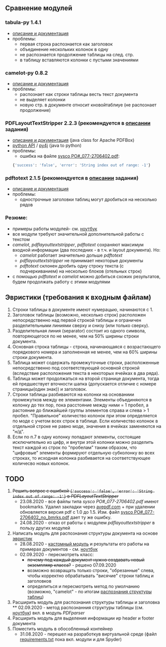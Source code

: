 ## Сравнение модулей
### tabula-py 1.4.1
* [oписание и документация](https://tabula-py.readthedocs.io/en/latest/)
* проблемы:
    * первая строка распознается как заголовок
    * объединение нескольких колонок в одну
    * не распознается продолжение таблицы на след. стр.
    * в таблицу вставляются колонки с пустыми значениями
### camelot-py 0.8.2
* [описание и документация](https://camelot-py.readthedocs.io/en/master/)
* проблемы:
    * распознает как строки таблицы весть текст документа
    * не выделяет колонки
    * новую стр. в документе относит кновойтаблиуе (не распознает продолжение)
### PDFLayoutTextStripper 2.2.3 (рекомендуется в [описании](task_description/PDF%20Invoice%20Parsing.docx) задания)
* [описание и документация](https://github.com/JonathanLink/PDFLayoutTextStripper) (java class for Apache PDFBox)
* [python API](https://github.com/thoqbk/PDFLayoutTextStripper) / [py4j](https://www.py4j.org/py4j_java_gateway.html#examples) (java to python)
* проблемы:
    * ошибка на файле [sysco PO#_077-2706402.pdf](task_description/examples/sysco%20PO#_077-2706402.pdf):
    ```python
    {'success': 'false', 'error': 'String index out of range: -1'}
    ```
### pdftotext 2.1.5 (рекомендуется в [описании](task_description/PDF%20Invoice%20Parsing.docx) задания)
* [описание и документация](https://github.com/jalan/pdftotext)
* проблемы:
    * однострочные заголовки таблиц могут дробиться на несколько рядов
### Резюме:
* примеры работы модулей- см. [ноутбук](scripts/notebooks/compare_modules.ipynb)
* все модули требуют значительной дополнительной работы с текстом
* *camelot*, *pdflayouttextstripper*, *pdftotext* сохраняют максимум входной информации (два последних - в т.ч. и layout документа). Но:
    * *camelot* работает значительно дольше *pdftotext*
    * *pdflayouttextstripper* не принимает некоторые документы
    * *pdftotext* склонен дробить одну строку текста (с подчеркиванием) на несколько блоков (отельных строк)
* с помощью *pdftotext* и *camelot* можно добиться схожих результатов, будем продолжать работу с этими модулями

## Эвристики (требования к входным файлам)
1. Строки таблицы в документе имеют нумерацыю, начинаются с 1.
2. Заголовок таблицы (возможно, несколько строк) расположен непосредственно над первой строкой таблицы и ограничен разделительными линиями сверху и снизу (или только сверху).
3. Разделительная линия (separator) состоит из одного символа, повторяющегося по не менее, чем на 50% ширины строки документа.
4. Основная строка таблицы - строка, начинающаяся с возрастающего порядкового номера и заполненная не менее, чем на 60% ширины строки документа.
5. Таблица может содержать промежуточные строки, расположенные непосредственно под соответствующей основной строкой (вследствие расположения текста в некоторых ячейках в два ряда).
6. Таблица может продолжаться на второй странице документа, тогда ей предшествует вточности шапка (допускается отличие с номере страницы(один знак)) и заголовок.
7. Cтроки таблицы разбиваются на колонки на основаниии промежутков между ее элементами. Элементы объединяются в колонку до тех пор, пока расстояние между ними = 1 пробел, а растояние до ближайшей группы элементов справа и слева  > 1 пробел. "Правильное" количество колонок при этом определяется по моде с учетом всех строк в таблице. Если количество колонок в отдельной строке не равно моде, значения в ячейках заменяются на "н/д".
8. Если по п.7 в одну колонку попадают элементы, состоящие исключительно из цифр, и внутри этой колонки можно разделить текст каждой из строк по "пробелам" таким образом, что "цифровые" элементы формируют отдельную субколонку во всех строках, то исходная колонка разбивается на соответствующее количесво новых колонок.

## TODO
1. ~~Решить вопрос с ошибкой ```{'success': 'false', 'error': 'String index out of range: -1'}``` в *PDFLayoutTextStripper*~~
    * 23.08.2020 - все файлы типа *sysco PO#_077-2706402.pdf* имеют bookmarks. Удалил закладки через [avepdf.com](https://avepdf.com/en/remove-pdf-content) + при удалении обновляется версия pdf c 1.0 до 1.5. Изм. файл [sysco PO#_077-2706402_no_bmrks.pdf](task_description/examples/no_bookmarks/sysco%20PO#_077-2706402_no_bmrks.pdf) дает ту же ошибку.
    * 24.08.2020 - отказ от работы с модулем *pdflayouttextstripper* в пользу других модулей
2. Написать модуль для распознания структуры документа на основе [эвристик](https://github.com/woldemarg/pdf_parser#%D1%8D%D0%B2%D1%80%D0%B8%D1%81%D1%82%D0%B8%D0%BA%D0%B8-%D0%B4%D0%BB%D1%8F-%D0%B2%D1%8B%D0%B4%D0%B5%D0%BB%D0%B5%D0%BD%D0%B8%D1%8F-%D1%82%D0%B0%D0%B1%D0%BB%D0%B8%D1%86---%D1%82%D1%80%D0%B5%D0%B1%D0%BE%D0%B2%D0%B0%D0%BD%D0%B8%D1%8F-%D0%BA-%D0%B2%D1%85%D0%BE%D0%B4%D0%BD%D1%8B%D0%BC-%D1%84%D0%B0%D0%B9%D0%BB%D0%B0%D0%BC)
    * 28.08.2020 - [кастомный модуль](scripts/v_01/pdf_parser_class.py) и результаты его работы на примерах документов - см. [ноутбук](scripts/notebooks/pdf_parser_test.ipynb)
    * 02.09.2020 - пересмотреть класс:
        * ~~почему под каждый документ нужно создавать новый экземпляяр класса?~~ - решено 07.09.2020
        * возможно возвращать только строки, "обрезанные" слева, чтобы корректно обрабатывать "висячие" строки таблиц и заголовков
        * определиться и пересмотреть метод по умолчанию (возможно, "camelot" - по итогам [распознания структуры таблиц](scripts/notebooks/parser_table_test.ipynb))
3. Расширить модуль для распознания структуры таблицы и заголовка
    ** 02.09.2020 - метод распознанния структуры таблицы (см. [ноутбук](scripts/notebooks/parser_table_test.ipynb)) вкл. в модуль *PDFparser*
4. Расширить модуль для выделения информации иp header и footer документа
5. Поместить модуль в обособленный контейнер
    * 31.08.2020 - перешел на разработкув виртуальной среде (файл [requirements.txt](requirements.txt) пока вкл. модули и для Spyder)
